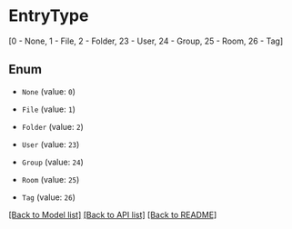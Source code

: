 # EntryType
[0 - None, 1 - File, 2 - Folder, 23 - User, 24 - Group, 25 - Room, 26 - Tag]

## Enum

* `None` (value: `0`)

* `File` (value: `1`)

* `Folder` (value: `2`)

* `User` (value: `23`)

* `Group` (value: `24`)

* `Room` (value: `25`)

* `Tag` (value: `26`)

[[Back to Model list]](../README.md#documentation-for-models) [[Back to API list]](../README.md#documentation-for-api-endpoints) [[Back to README]](../README.md)


